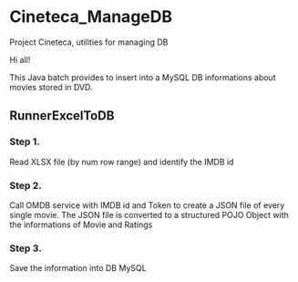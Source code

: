 # Cineteca_ManageDB
Project Cineteca, utilities for managing DB

Hi all!

This Java batch provides to insert into a MySQL DB informations about movies stored in DVD.

## RunnerExcelToDB

### Step 1.

Read XLSX file (by num row range) and identify the IMDB id

### Step 2.

Call OMDB service with IMDB id and Token to create a JSON file of every single movie.
The JSON file is converted to a structured POJO Object with the informations of Movie and Ratings

### Step 3.

Save the information into DB MySQL
